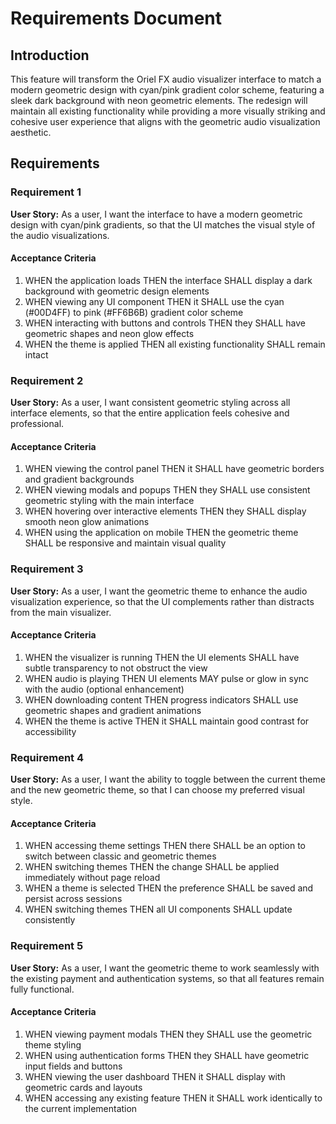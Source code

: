 # Requirements Document

## Introduction

This feature will transform the Oriel FX audio visualizer interface to match a modern geometric design with cyan/pink gradient color scheme, featuring a sleek dark background with neon geometric elements. The redesign will maintain all existing functionality while providing a more visually striking and cohesive user experience that aligns with the geometric audio visualization aesthetic.

## Requirements

### Requirement 1

**User Story:** As a user, I want the interface to have a modern geometric design with cyan/pink gradients, so that the UI matches the visual style of the audio visualizations.

#### Acceptance Criteria

1. WHEN the application loads THEN the interface SHALL display a dark background with geometric design elements
2. WHEN viewing any UI component THEN it SHALL use the cyan (#00D4FF) to pink (#FF6B6B) gradient color scheme
3. WHEN interacting with buttons and controls THEN they SHALL have geometric shapes and neon glow effects
4. WHEN the theme is applied THEN all existing functionality SHALL remain intact

### Requirement 2

**User Story:** As a user, I want consistent geometric styling across all interface elements, so that the entire application feels cohesive and professional.

#### Acceptance Criteria

1. WHEN viewing the control panel THEN it SHALL have geometric borders and gradient backgrounds
2. WHEN viewing modals and popups THEN they SHALL use consistent geometric styling with the main interface
3. WHEN hovering over interactive elements THEN they SHALL display smooth neon glow animations
4. WHEN using the application on mobile THEN the geometric theme SHALL be responsive and maintain visual quality

### Requirement 3

**User Story:** As a user, I want the geometric theme to enhance the audio visualization experience, so that the UI complements rather than distracts from the main visualizer.

#### Acceptance Criteria

1. WHEN the visualizer is running THEN the UI elements SHALL have subtle transparency to not obstruct the view
2. WHEN audio is playing THEN UI elements MAY pulse or glow in sync with the audio (optional enhancement)
3. WHEN downloading content THEN progress indicators SHALL use geometric shapes and gradient animations
4. WHEN the theme is active THEN it SHALL maintain good contrast for accessibility

### Requirement 4

**User Story:** As a user, I want the ability to toggle between the current theme and the new geometric theme, so that I can choose my preferred visual style.

#### Acceptance Criteria

1. WHEN accessing theme settings THEN there SHALL be an option to switch between classic and geometric themes
2. WHEN switching themes THEN the change SHALL be applied immediately without page reload
3. WHEN a theme is selected THEN the preference SHALL be saved and persist across sessions
4. WHEN switching themes THEN all UI components SHALL update consistently

### Requirement 5

**User Story:** As a user, I want the geometric theme to work seamlessly with the existing payment and authentication systems, so that all features remain fully functional.

#### Acceptance Criteria

1. WHEN viewing payment modals THEN they SHALL use the geometric theme styling
2. WHEN using authentication forms THEN they SHALL have geometric input fields and buttons
3. WHEN viewing the user dashboard THEN it SHALL display with geometric cards and layouts
4. WHEN accessing any existing feature THEN it SHALL work identically to the current implementation